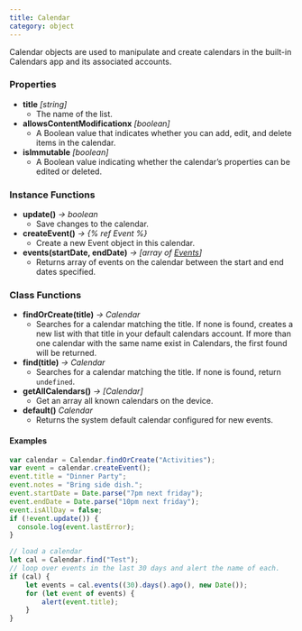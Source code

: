```yaml
---
title: Calendar
category: object
---
```


Calendar objects are used to manipulate and create calendars in the built-in Calendars app and its associated accounts.

### Properties

- **title** *[string]*
  - The name of the list.
- **allowsContentModificationx** *[boolean]*
  - A Boolean value that indicates whether you can add, edit, and delete items in the calendar.
- **isImmutable** *[boolean]*
  - A Boolean value indicating whether the calendar’s properties can be edited or deleted.

### Instance Functions

- **update()** *-> boolean*
  - Save changes to the calendar.
- **createEvent()** *-> {% ref Event %}*
  - Create a new Event object in this calendar.
- **events(startDate, endDate)** *-> [array of [Events](/objects/event)]*
  - Returns array of events on the calendar between the start and end dates specified.

### Class Functions

- **findOrCreate(title)** *-> Calendar*
  - Searches for a calendar matching the title.  If none is found, creates a new list with that title in your default calendars account.  If more than one calendar with the same name exist in Calendars, the first found will be returned.
- **find(title)** *-> Calendar*
  - Searches for a calendar matching the title.  If none is found, return `undefined`.
- **getAllCalendars()** *-> [Calendar]*
  - Get an array all known calendars on the device.
- **default()** *Calendar*
  - Returns the system default calendar configured for new events.

#### Examples

```javascript
var calendar = Calendar.findOrCreate("Activities");
var event = calendar.createEvent();
event.title = "Dinner Party";
event.notes = "Bring side dish.";
event.startDate = Date.parse("7pm next friday");
event.endDate = Date.parse("10pm next friday");
event.isAllDay = false;
if (!event.update()) {
  console.log(event.lastError);
}
```

```javascript
// load a calendar
let cal = Calendar.find("Test");
// loop over events in the last 30 days and alert the name of each.
if (cal) {
	let events = cal.events((30).days().ago(), new Date());
	for (let event of events) {
		alert(event.title);
	}
}
```
